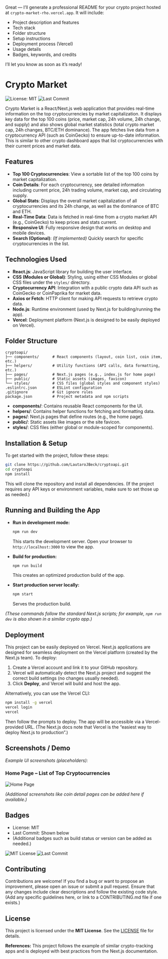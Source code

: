 Great — I’ll generate a professional README for your crypto project hosted at `crypto-market-rho.vercel.app`. It will include:

* Project description and features
* Tech stack
* Folder structure
* Setup instructions
* Deployment process (Vercel)
* Usage details
* Badges, keywords, and credits

I’ll let you know as soon as it’s ready!


# Crypto Market

![License: MIT](https://img.shields.io/github/license/LautaroJBeck/cryptoapi) ![Last Commit](https://img.shields.io/github/last-commit/LautaroJBeck/cryptoapi)

Crypto Market is a React/Next.js web application that provides real-time information on the top cryptocurrencies by market capitalization. It displays key data for the top 100 coins (price, market cap, 24h volume, 24h change, and supply) and also shows global market statistics (total crypto market cap, 24h changes, BTC/ETH dominance). The app fetches live data from a cryptocurrency API (such as CoinGecko) to ensure up-to-date information. This is similar to other crypto dashboard apps that list cryptocurrencies with their current prices and market data.

## Features

* **Top 100 Cryptocurrencies**: View a sortable list of the top 100 coins by market capitalization.
* **Coin Details**: For each cryptocurrency, see detailed information including current price, 24h trading volume, market cap, and circulating supply.
* **Global Stats**: Displays the overall market capitalization of all cryptocurrencies and its 24h change, as well as the dominance of BTC and ETH.
* **Real-Time Data**: Data is fetched in real-time from a crypto market API (e.g., CoinGecko) to keep prices and stats current.
* **Responsive UI**: Fully responsive design that works on desktop and mobile devices.
* **Search (Optional)**: *(If implemented)* Quickly search for specific cryptocurrencies in the list.

## Technologies Used

* **React.js**: JavaScript library for building the user interface.
* **CSS (Modules or Global)**: Styling, using either CSS Modules or global CSS files under the `styles/` directory.
* **Cryptocurrency API**: Integration with a public crypto data API such as CoinGecko or CoinPaprika for market data.
* **Axios or Fetch**: HTTP client for making API requests to retrieve crypto data.
* **Node.js**: Runtime environment (used by Next.js for building/running the app).
* **Vercel**: Deployment platform (Next.js is designed to be easily deployed on Vercel).

## Folder Structure

```
cryptoapi/
├── components/      # React components (layout, coin list, coin item, etc.)
├── helpers/         # Utility functions (API calls, data formatting, etc.)
├── pages/           # Next.js pages (e.g., index.js for home page)
├── public/          # Static assets (images, favicon)
└── styles/          # CSS files (global styles and component styles)
.eslintrc.json       # ESLint configuration
.gitignore           # Git ignore rules
package.json         # Project metadata and npm scripts
```

* **components/**: Contains reusable React components for the UI.
* **helpers/**: Contains helper functions for fetching and formatting data.
* **pages/**: Next.js pages that define routes (e.g., the home page).
* **public/**: Static assets like images or the site favicon.
* **styles/**: CSS files (either global or module-scoped for components).

## Installation & Setup

To get started with the project, follow these steps:

```bash
git clone https://github.com/LautaroJBeck/cryptoapi.git
cd cryptoapi
npm install
```

This will clone the repository and install all dependencies. (If the project requires any API keys or environment variables, make sure to set those up as needed.)

## Running and Building the App

* **Run in development mode:**

  ```bash
  npm run dev
  ```

  This starts the development server. Open your browser to `http://localhost:3000` to view the app.

* **Build for production:**

  ```bash
  npm run build
  ```

  This creates an optimized production build of the app.

* **Start production server locally:**

  ```bash
  npm start
  ```

  Serves the production build.

*(These commands follow the standard Next.js scripts; for example, `npm run dev` is also shown in a similar crypto app.)*

## Deployment

This project can be easily deployed on Vercel. Next.js applications are designed for seamless deployment on the Vercel platform (created by the Next.js team). To deploy:

1. Create a Vercel account and link it to your GitHub repository.
2. Vercel will automatically detect the Next.js project and suggest the correct build settings (no changes usually needed).
3. Click **Deploy**, and Vercel will build and host the app.

Alternatively, you can use the Vercel CLI:

```bash
npm install -g vercel
vercel login
vercel
```

Then follow the prompts to deploy. The app will be accessible via a Vercel-provided URL. (The Next.js docs note that Vercel is the “easiest way to deploy Next.js to production”.)

## Screenshots / Demo

*Example UI screenshots (placeholders):*

### Home Page – List of Top Cryptocurrencies

![Home Page](https://via.placeholder.com/800x450?text=Crypto+Market+Homepage)

*(Additional screenshots like coin detail pages can be added here if available.)*

## Badges

* License: MIT
* Last Commit: Shown below
* (Additional badges such as build status or version can be added as needed.)

![MIT License](https://img.shields.io/github/license/LautaroJBeck/cryptoapi) ![Last Commit](https://img.shields.io/github/last-commit/LautaroJBeck/cryptoapi)

## Contributing

Contributions are welcome! If you find a bug or want to propose an improvement, please open an issue or submit a pull request. Ensure that any changes include clear descriptions and follow the existing code style. (Add any specific guidelines here, or link to a CONTRIBUTING.md file if one exists.)

## License

This project is licensed under the **MIT License**. See the [LICENSE](LICENSE) file for details.

**References:** This project follows the example of similar crypto-tracking apps and is deployed with best practices from the Next.js documentation.
